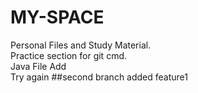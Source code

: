 # MY-SPACE
Personal Files and Study Material. 
<br>
Practice section for git cmd.<br>
Java File Add<br>
Try again
##second branch added feature1